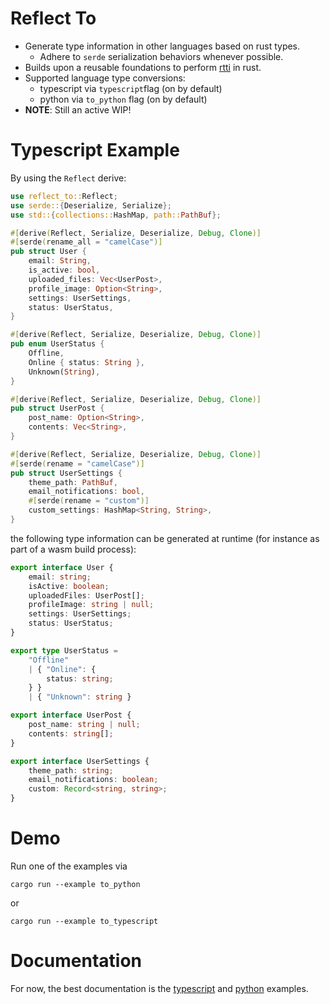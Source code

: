 # Reflect To


- Generate type information in other languages based on rust types.
    - Adhere to `serde` serialization behaviors whenever possible.
- Builds upon a reusable foundations to perform [rtti](https://en.wikipedia.org/wiki/Run-time_type_information) in rust.
- Supported language type conversions:
    - typescript via `typescript`flag (on by default)
    - python via `to_python` flag (on by default)
- **NOTE**: Still an active WIP!

# Typescript Example

By using the `Reflect` derive:

```rs
use reflect_to::Reflect;
use serde::{Deserialize, Serialize};
use std::{collections::HashMap, path::PathBuf};

#[derive(Reflect, Serialize, Deserialize, Debug, Clone)]
#[serde(rename_all = "camelCase")]
pub struct User {
    email: String,
    is_active: bool,
    uploaded_files: Vec<UserPost>,
    profile_image: Option<String>,
    settings: UserSettings,
    status: UserStatus,
}

#[derive(Reflect, Serialize, Deserialize, Debug, Clone)]
pub enum UserStatus {
    Offline,
    Online { status: String },
    Unknown(String),
}

#[derive(Reflect, Serialize, Deserialize, Debug, Clone)]
pub struct UserPost {
    post_name: Option<String>,
    contents: Vec<String>,
}

#[derive(Reflect, Serialize, Deserialize, Debug, Clone)]
#[serde(rename = "camelCase")]
pub struct UserSettings {
    theme_path: PathBuf,
    email_notifications: bool,
    #[serde(rename = "custom")]
    custom_settings: HashMap<String, String>,
}
```

the following type information can be generated at runtime (for instance as part of a wasm build process):

```ts
export interface User {
    email: string;
    isActive: boolean;
    uploadedFiles: UserPost[];
    profileImage: string | null;
    settings: UserSettings;
    status: UserStatus;
}

export type UserStatus =
    "Offline"
    | { "Online": {
        status: string;
    } }
    | { "Unknown": string }

export interface UserPost {
    post_name: string | null;
    contents: string[];
}

export interface UserSettings {
    theme_path: string;
    email_notifications: boolean;
    custom: Record<string, string>;
}
```

# Demo

Run one of the examples via

```
cargo run --example to_python
```
or

```
cargo run --example to_typescript
```

# Documentation

For now, the best documentation is the [typescript](crates/to_typescript/examples/to_typescript.rs) and [python](crates/to_python/examples/to_python.rs) examples.
